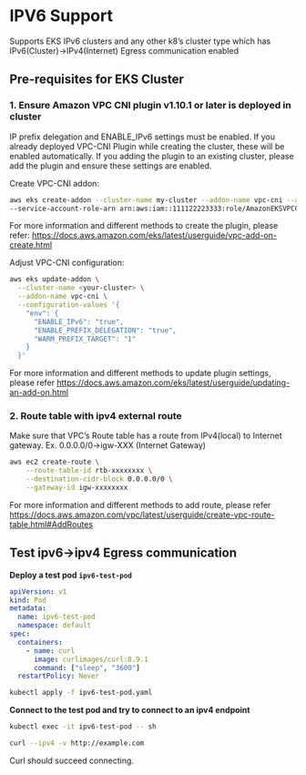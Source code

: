# IPV6 Support

Supports EKS IPv6 clusters and any other k8’s cluster type which has IPv6(Cluster)->IPv4(Internet) Egress communication enabled

## Pre-requisites for EKS Cluster

### 1. Ensure Amazon VPC CNI plugin v1.10.1 or later is deployed in cluster

IP prefix delegation and ENABLE_IPv6 settings must be enabled. If you already deployed VPC-CNI Plugin while creating the cluster, these will
be enabled automatically. If you adding the plugin to an existing cluster, please add the plugin and ensure these settings are enabled.

Create VPC-CNI addon:

```bash
aws eks create-addon --cluster-name my-cluster --addon-name vpc-cni --addon-version v1.20.0-eksbuild.1 \
--service-account-role-arn arn:aws:iam::111122223333:role/AmazonEKSVPCCNIRole
```

For more information and different methods to create the plugin, please refer:
https://docs.aws.amazon.com/eks/latest/userguide/vpc-add-on-create.html

Adjust VPC-CNI configuration:

```bash
aws eks update-addon \
  --cluster-name <your-cluster> \
  --addon-name vpc-cni \
  --configuration-values '{
    "env": {
      "ENABLE_IPv6": "true",
      "ENABLE_PREFIX_DELEGATION": "true",
      "WARM_PREFIX_TARGET": "1"
    }
  }'
```

For more information and different methods to update plugin settings, please refer
https://docs.aws.amazon.com/eks/latest/userguide/updating-an-add-on.html

### 2. Route table with ipv4 external route

Make sure that VPC’s Route table has a route from IPv4(local) to Internet gateway. Ex. 0.0.0.0/0→igw-XXX (Internet Gateway)

```bash
aws ec2 create-route \
    --route-table-id rtb-xxxxxxxx \
    --destination-cidr-block 0.0.0.0/0 \
    --gateway-id igw-xxxxxxxx
```

For more information and different methods to add route, please refer
https://docs.aws.amazon.com/vpc/latest/userguide/create-vpc-route-table.html#AddRoutes

## Test ipv6->ipv4 Egress communication

**Deploy a test pod `ipv6-test-pod`**

```yaml
apiVersion: v1
kind: Pod
metadata:
  name: ipv6-test-pod
  namespace: default
spec:
  containers:
    - name: curl
      image: curlimages/curl:8.9.1
      command: ["sleep", "3600"]
  restartPolicy: Never
```

```bash
kubectl apply -f ipv6-test-pod.yaml
```

**Connect to the test pod and try to connect to an ipv4 endpoint**

```bash
kubectl exec -it ipv6-test-pod -- sh

curl --ipv4 -v http://example.com
```

Curl should succeed connecting.
